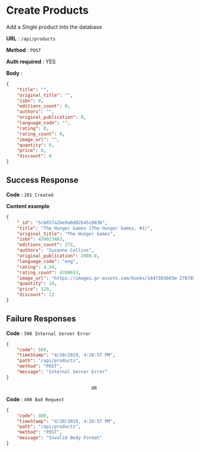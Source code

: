 # Create Products

Add a Single product into the database 

**URL** : `/api/products`

**Method** : `POST`

**Auth required** : YES

**Body** :
```json
{
    "title": "",
    "original_title": "",
    "isbn": 0,
    "editions_count": 0,
    "authors": "",
    "original_publication": 0,
    "language_code": "",
    "rating": 0,
    "rating_count": 0,
    "image_url": "",
    "quantity": 0,
    "price": 0,
    "discount": 0
}
```

## Success Response

**Code** : `201 Created`

**Content example**

```json
{
    "_id": "5cb657a2be9a8d02b45c0836",
    "title": "The Hunger Games (The Hunger Games, #1)",
    "original_title": "The Hunger Games",
    "isbn": 439023483,
    "editions_count": 272,
    "authors": "Suzanne Collins",
    "original_publication": 2008.0,
    "language_code": "eng",
    "rating": 4.34,
    "rating_count": 4780653,
    "image_url": "https://images.gr-assets.com/books/1447303603m 2767052.jpg",
    "quantity": 10,
    "price": 129,
    "discount": 12
}
```

## Failure Responses


**Code** : `500 Internal Server Error`

```json 
{
    "code": 500,
    "timeStamp": "4/20/2019, 4:28:57 PM",
    "path": "/api/products",
    "method": "POST",
    "message": "Internal Server Error"
}
```

                                    OR 

**Code** : `400 Bad Request`

```json 
{
    "code": 400,
    "timeStamp": "4/20/2019, 4:28:57 PM",
    "path": "/api/products",
    "method": "POST",
    "message": "Invalid Body Format"
}
```
